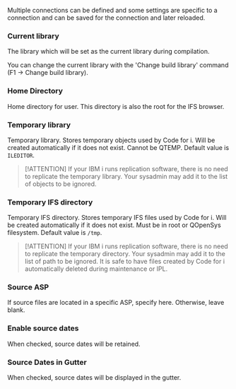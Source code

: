 Multiple connections can be defined and some settings are specific to a connection and can be saved for the connection and later reloaded.

### Current library

The library which will be set as the current library during compilation.

You can change the current library with the 'Change build library' command (F1 -> Change build library).

### Home Directory

Home directory for user. This directory is also the root for the IFS browser.

### Temporary library

Temporary library. Stores temporary objects used by Code for i. Will be created automatically if it does not exist. Cannot be QTEMP. Default value is `ILEDITOR`.

> [!ATTENTION]
> If your IBM i runs replication software, there is no need to replicate the temporary library. Your sysadmin may add it to the list of objects to be ignored.

### Temporary IFS directory

Temporary IFS directory. Stores temporary IFS files used by Code for i. Will be created automatically if it does not exist. Must be in root or QOpenSys filesystem. Default value is `/tmp`.

> [!ATTENTION]
> If your IBM i runs replication software, there is no need to replicate the temporary directory. Your sysadmin may add it to the list of path to be ignored.
It is safe to have files created by Code for i automatically deleted during maintenance or IPL.

### Source ASP

If source files are located in a specific ASP, specify here.
Otherwise, leave blank.

### Enable source dates

When checked, source dates will be retained.

### Source Dates in Gutter

When checked, source dates will be displayed in the gutter.